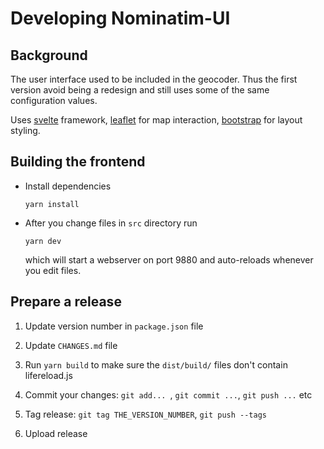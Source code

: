 # Developing Nominatim-UI

## Background

The user interface used to be included in the geocoder. Thus the
first version avoid being a redesign and still uses some of the
same configuration values.

Uses [svelte](https://svelte.dev/) framework,
[leaflet](https://leafletjs.com/) for map interaction,
[bootstrap](https://getbootstrap.com/) for layout styling.


## Building the frontend

* Install dependencies

   ```
   yarn install
   ```

* After you change files in `src` directory run

   ```
   yarn dev
   ```
   which will start a webserver on port 9880 and auto-reloads
   whenever you edit files.


## Prepare a release

1. Update version number in `package.json` file

2. Update `CHANGES.md` file

3. Run `yarn build` to make sure the `dist/build/` files don't contain lifereload.js

4. Commit your changes: `git add... `, `git commit ...`, `git push ...` etc

5. Tag release: `git tag THE_VERSION_NUMBER`, `git push --tags`

6. Upload release